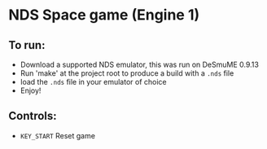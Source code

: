 # NDS Space game (Engine 1)

## To run: 
- Download a supported NDS emulator, this was run on DeSmuME 0.9.13
- Run 'make' at the project root to produce a build with a <code>.nds</code> file
- load the <code>.nds</code> file in your emulator of choice
- Enjoy!

## Controls:
- <code>KEY_START</code> Reset game
